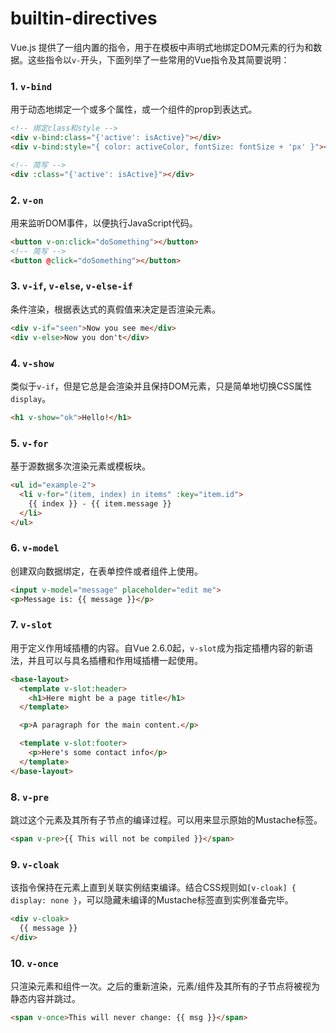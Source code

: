 # builtin-directives
Vue.js 提供了一组内置的指令，用于在模板中声明式地绑定DOM元素的行为和数据。这些指令以`v-`开头，下面列举了一些常用的Vue指令及其简要说明：

### 1. `v-bind`

用于动态地绑定一个或多个属性，或一个组件的prop到表达式。

```html
<!-- 绑定class和style -->
<div v-bind:class="{'active': isActive}"></div>
<div v-bind:style="{ color: activeColor, fontSize: fontSize + 'px' }"></div>

<!-- 简写 -->
<div :class="{'active': isActive}"></div>
```

### 2. `v-on`

用来监听DOM事件，以便执行JavaScript代码。

```html
<button v-on:click="doSomething"></button>
<!-- 简写 -->
<button @click="doSomething"></button>
```

### 3. `v-if`, `v-else`, `v-else-if`

条件渲染，根据表达式的真假值来决定是否渲染元素。

```html
<div v-if="seen">Now you see me</div>
<div v-else>Now you don't</div>
```

### 4. `v-show`

类似于`v-if`，但是它总是会渲染并且保持DOM元素，只是简单地切换CSS属性`display`。

```html
<h1 v-show="ok">Hello!</h1>
```

### 5. `v-for`

基于源数据多次渲染元素或模板块。

```html
<ul id="example-2">
  <li v-for="(item, index) in items" :key="item.id">
    {{ index }} - {{ item.message }}
  </li>
</ul>
```

### 6. `v-model`

创建双向数据绑定，在表单控件或者组件上使用。

```html
<input v-model="message" placeholder="edit me">
<p>Message is: {{ message }}</p>
```

### 7. `v-slot`

用于定义作用域插槽的内容。自Vue 2.6.0起，`v-slot`成为指定插槽内容的新语法，并且可以与具名插槽和作用域插槽一起使用。

```html
<base-layout>
  <template v-slot:header>
    <h1>Here might be a page title</h1>
  </template>

  <p>A paragraph for the main content.</p>

  <template v-slot:footer>
    <p>Here's some contact info</p>
  </template>
</base-layout>
```

### 8. `v-pre`

跳过这个元素及其所有子节点的编译过程。可以用来显示原始的Mustache标签。

```html
<span v-pre>{{ This will not be compiled }}</span>
```

### 9. `v-cloak`

该指令保持在元素上直到关联实例结束编译。结合CSS规则如`[v-cloak] { display: none }`，可以隐藏未编译的Mustache标签直到实例准备完毕。

```html
<div v-cloak>
  {{ message }}
</div>
```

### 10. `v-once`

只渲染元素和组件一次。之后的重新渲染，元素/组件及其所有的子节点将被视为静态内容并跳过。

```html
<span v-once>This will never change: {{ msg }}</span>
```